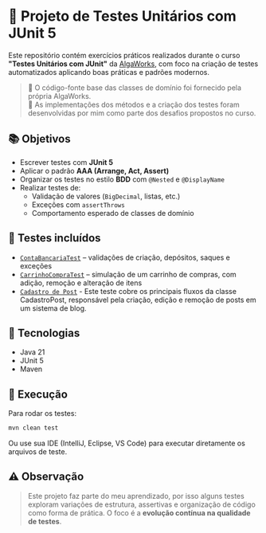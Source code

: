 # 🧪 Projeto de Testes Unitários com JUnit 5

Este repositório contém exercícios práticos realizados durante o curso **"Testes Unitários com JUnit"** da [AlgaWorks](https://algaworks.com), com foco na criação de testes automatizados aplicando boas práticas e padrões modernos.

> 🔹 O código-fonte base das classes de domínio foi fornecido pela própria AlgaWorks.  
> 🔹 As implementações dos métodos e a criação dos testes foram desenvolvidas por mim como parte dos desafios propostos no curso.

## 📚 Objetivos

- Escrever testes com **JUnit 5**
- Aplicar o padrão **AAA (Arrange, Act, Assert)**
- Organizar os testes no estilo **BDD** com `@Nested` e `@DisplayName`
- Realizar testes de:
    - Validação de valores (`BigDecimal`, listas, etc.)
    - Exceções com `assertThrows`
    - Comportamento esperado de classes de domínio

## 🧱 Testes incluídos

- [`ContaBancariaTest`](https://github.com/HB-DevJourney/TestJUnit5/blob/main/src/test/java/com/algaworks/junit/desafios/ContaBancariaTest.java) – validações de criação, depósitos, saques e exceções
- [`CarrinhoCompraTest`](https://github.com/HB-DevJourney/TestJUnit5/blob/main/src/test/java/com/algaworks/junit/desafios/CarrinhoCompraTest.java) – simulação de um carrinho de compras, com adição, remoção e alteração de itens
- [`Cadastro de Post`](https://github.com/HB-DevJourney/TestJUnit5/blob/main/src/test/java/com/algaworks/junit/desafios/CadastroPostTest.java) - Este teste cobre os principais fluxos da classe CadastroPost, responsável pela criação, edição e remoção de posts em um sistema de blog.

## 🧪 Tecnologias

- Java 21
- JUnit 5
- Maven

## 🔎 Execução

Para rodar os testes:

```bash
mvn clean test
```

Ou use sua IDE (IntelliJ, Eclipse, VS Code) para executar diretamente os arquivos de teste.

## ⚠️ Observação

> Este projeto faz parte do meu aprendizado, por isso alguns testes exploram variações de estrutura, assertivas e organização de código como forma de prática. O foco é a **evolução contínua na qualidade de testes**.
